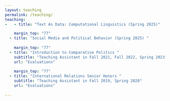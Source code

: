 ```yaml
---
layout: teaching
permalink: /teaching/
teaching:
-   - title: "Text As Data: Computational Linguistics (Spring 2025)"

    margin_top: "77"
  - title: "Social Media and Political Behavior (Spring 2025) "
    
    margin_top: "77"
  - title: "Introduction to Comparative Politics "
    subtitle: "Teaching Assistant in Fall 2021, Fall 2022, Spring 2023 "
    url: "Evaluations"
  
    margin_top: "77"
  - title: "International Relations Senior Honors "
    subtitle: "Teaching Assistant in Fall 2019, Spring 2020"
    url: "Evaluations"
  
---
```

